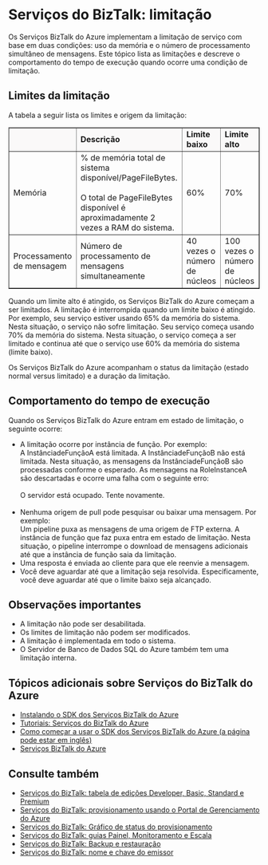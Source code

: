 ﻿<properties urlDisplayName="Throttling" pageTitle="Limiares de limitação nos Serviços BizTalk | Azure" metaKeywords="BizTalk Services, throttling, Azure" description="Learn about throttling thresholds and resulting runtime behaviors for BizTalk Services. Throttling is based on memory usage and number of simultaneous messages." metaCanonical="" services="biztalk-services" documentationCenter="" title="BizTalk Services: Throttling" authors="mandia" solutions="" manager="dwrede" editor="cgronlun" />

<tags ms.service="biztalk-services" ms.workload="integration" ms.tgt_pltfrm="na" ms.devlang="na" ms.topic="article" ms.date="09/10/2014" ms.author="mandia" />





# Serviços do BizTalk: limitação

Os Serviços BizTalk do Azure implementam a limitação de serviço com base em duas condições: uso da memória e o número de processamento simultâneo de mensagens. Este tópico lista as limitações e descreve o comportamento do tempo de execução quando ocorre uma condição de limitação.

## Limites da limitação

A tabela a seguir lista os limites e origem da limitação:


<table border="1">

<tr bgcolor="FAF9F9">
        <th> </th>
        <td><strong>Descrição</strong></td>
        <td><strong>Limite baixo</strong></td>
        <td><strong>Limite alto</strong></td>
</tr>
    <tr>
        <td>Memória</td>
        <td>% de memória total de sistema disponível/PageFileBytes. 
<br/><br/>
O total de PageFileBytes disponível é aproximadamente 2 vezes a RAM do sistema.</td>
        <td>60%</td>
        <td>70%</td>
    </tr>
    <tr>
        <td>Processamento de mensagem</td>
        <td>Número de processamento de mensagens simultaneamente</td>
        <td>40 vezes o número de núcleos</td>
        <td>100 vezes o número de núcleos</td>
    </tr>
</table>

Quando um limite alto é atingido, os Serviços BizTalk do Azure começam a ser limitados. A limitação é interrompida quando um limite baixo é atingido. Por exemplo, seu serviço estiver usando 65% da memória do sistema. Nesta situação, o serviço não sofre limitação. Seu serviço começa usando 70% da memória do sistema. Nesta situação, o serviço começa a ser limitado e continua até que o serviço use 60% da memória do sistema (limite baixo).

Os Serviços BizTalk do Azure acompanham o status da limitação (estado normal versus limitado) e a duração da limitação.


## Comportamento do tempo de execução

Quando os Serviços BizTalk do Azure entram em estado de limitação, o seguinte ocorre:

- A limitação ocorre por instância de função. Por exemplo:<br/>
A InstânciadeFunçãoA está limitada. A InstânciadeFunçãoB não está limitada. Nesta situação, as mensagens da InstânciadeFunçãoB são processadas conforme o esperado. As mensagens na RoleInstanceA são descartadas e ocorre uma falha com o seguinte erro:<br/><br/>
O servidor está ocupado. Tente novamente.<br/><br/>
- Nenhuma origem de pull pode pesquisar ou baixar uma mensagem. Por exemplo:<br/>
Um pipeline puxa as mensagens de uma origem de FTP externa. A instância de função que faz puxa entra em estado de limitação. Nesta situação, o pipeline interrompe o download de mensagens adicionais até que a instância de função saia da limitação.
- Uma resposta é enviada ao cliente para que ele reenvie a mensagem.
- Você deve aguardar até que a limitação seja resolvida. Especificamente, você deve aguardar até que o limite baixo seja alcançado.

## Observações importantes
- A limitação não pode ser desabilitada.
- Os limites de limitação não podem ser modificados.
- A limitação é implementada em todo o sistema.
- O Servidor de Banco de Dados SQL do Azure também tem uma limitação interna.

## Tópicos adicionais sobre Serviços do BizTalk do Azure

-  [Instalando o SDK dos Serviços BizTalk do Azure](http://go.microsoft.com/fwlink/p/?LinkID=241589)<br/>
-  [Tutoriais: Serviços do BizTalk do Azure](http://go.microsoft.com/fwlink/p/?LinkID=236944)<br/>
-  [Como começar a usar o SDK dos Serviços BizTalk do Azure (a página pode estar em inglês)](http://go.microsoft.com/fwlink/p/?LinkID=302335)<br/>
-  [Serviços BizTalk do Azure](http://go.microsoft.com/fwlink/p/?LinkID=303664)<br/>

## Consulte também
- [Serviços do BizTalk: tabela de edições Developer, Basic, Standard e Premium](http://go.microsoft.com/fwlink/p/?LinkID=302279)<br/>
- [Serviços do BizTalk: provisionamento usando o Portal de Gerenciamento do Azure](http://go.microsoft.com/fwlink/p/?LinkID=302280)<br/>
- [Serviços do BizTalk: Gráfico de status do provisionamento](http://go.microsoft.com/fwlink/p/?LinkID=329870)<br/>
- [Serviços do BizTalk: guias Painel, Monitoramento e Escala](http://go.microsoft.com/fwlink/p/?LinkID=302281)<br/>
- [Serviços do BizTalk: Backup e restauração](http://go.microsoft.com/fwlink/p/?LinkID=329873)<br/>
- [Serviços do BizTalk: nome e chave do emissor](http://go.microsoft.com/fwlink/p/?LinkID=303941)<br/>

